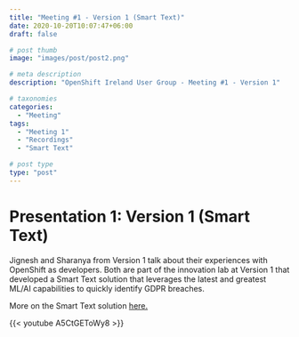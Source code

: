 ```yaml
---
title: "Meeting #1 - Version 1 (Smart Text)"
date: 2020-10-20T10:07:47+06:00
draft: false

# post thumb
image: "images/post/post2.png"

# meta description
description: "OpenShift Ireland User Group - Meeting #1 - Version 1"

# taxonomies
categories:
  - "Meeting"
tags:
  - "Meeting 1"
  - "Recordings"
  - "Smart Text"

# post type
type: "post"
---
```


# Presentation 1: Version 1 (Smart Text)
Jignesh and Sharanya from Version 1 talk about their experiences with OpenShift as developers. Both are part of the innovation lab at Version 1 that developed a Smart Text solution that leverages the latest and greatest ML/AI capabilities to quickly identify GDPR breaches. 

More on the Smart Text solution [here.](https://www.version1.com/innovation/smart-text)

{{< youtube A5CtGEToWy8 >}}

